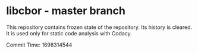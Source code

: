 # libcbor - master branch

This repository contains frozen state of the repository.
Its history is cleared. It is used only for static code
analysis with Codacy.

Commit Time: 1698314544